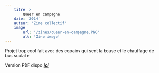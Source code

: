 ```yaml
---
    titre: >
        Queer en campagne
    date: '2024'
    auteur: 'Zine collectif'
    image:
        url: '/zines/queer-en-campagne.PNG'
        alt: 'Zine image'
---
```


Projet trop cool fait avec des copains qui sent la bouse et le chauffage de bus scolaire

Version PDF dispo [_**ici**_]()